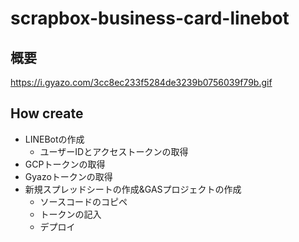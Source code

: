 # scrapbox-business-card-linebot

## 概要

https://i.gyazo.com/3cc8ec233f5284de3239b0756039f79b.gif



## How create
- LINEBotの作成
  - ユーザーIDとアクセストークンの取得
- GCPトークンの取得
- Gyazoトークンの取得
- 新規スプレッドシートの作成&GASプロジェクトの作成
  - ソースコードのコピペ
  - トークンの記入
  - デプロイ
